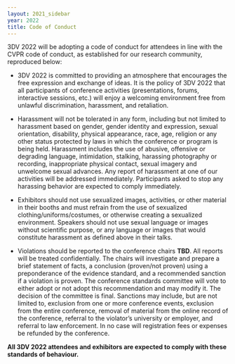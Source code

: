 ```yaml
---
layout: 2021_sidebar
year: 2022
title: Code of Conduct
---
```



3DV 2022 will be adopting a code of conduct for attendees in line with the CVPR code of
conduct, as established for our research community, reproduced below:

- 3DV 2022 is committed to providing an atmosphere that encourages the free expression and exchange of ideas. It is the policy of 3DV 2022 that all participants of conference activities (presentations, forums, interactive sessions, etc.) will enjoy a welcoming environment free
from unlawful discrimination, harassment, and retaliation.

- Harassment will not be tolerated in any form, including but not limited to harassment based on gender, gender identity and expression, sexual orientation, disability, physical appearance, race, age, religion or any other status protected by laws in which the conference or program is being held. Harassment includes the use of abusive, offensive or degrading language, intimidation, stalking, harassing photography or recording, inappropriate physical contact, sexual imagery and unwelcome sexual advances. Any report of harassment at one of our activities will be addressed immediately. Participants asked to stop any harassing behavior are expected to comply immediately.

- Exhibitors should not use sexualized images, activities, or other material in their booths and must refrain from the use of sexualized clothing/uniforms/costumes, or otherwise creating a sexualized environment. Speakers should not use sexual language or images without scientific purpose, or any language or images that would constitute harassment as defined above in their talks.

- Violations should be reported to the conference chairs **TBD**. All reports will be treated confidentially. The chairs will investigate and prepare a brief statement of facts, a conclusion (proven/not proven) using a preponderance of the evidence standard, and a recommended sanction if a violation is proven. The conference standards committee will vote to either adopt or not adopt this recommendation and may modify it. The decision of the committee is final. Sanctions may include, but are not limited to, exclusion from one or more conference events, exclusion from the entire conference, removal of material from the online record of the conference, referral to the violator’s university or employer, and referral to law enforcement. In no case will registration fees or expenses be refunded by the conference. 

**All 3DV 2022 attendees and exhibitors are expected to comply with these standards of
behaviour.**

